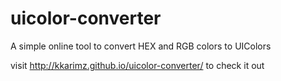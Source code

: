# uicolor-converter
A simple online tool to convert HEX and RGB colors to UIColors

visit http://kkarimz.github.io/uicolor-converter/ to check it out
